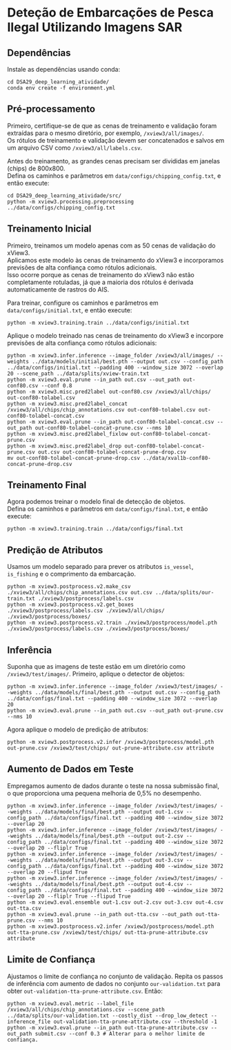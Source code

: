 
# Deteção de Embarcações de Pesca Ilegal Utilizando Imagens SAR


## Dependências

Instale as dependências usando conda:

```
cd DSA29_deep_learning_atividade/
conda env create -f environment.yml
```

## Pré-processamento

Primeiro, certifique-se de que as cenas de treinamento e validação foram extraídas para o mesmo diretório, por exemplo, `/xview3/all/images/`.  
Os rótulos de treinamento e validação devem ser concatenados e salvos em um arquivo CSV como `/xview3/all/labels.csv`.

Antes do treinamento, as grandes cenas precisam ser divididas em janelas (chips) de 800x800.  
Defina os caminhos e parâmetros em `data/configs/chipping_config.txt`, e então execute:

```
cd DSA29_deep_learning_atividade/src/
python -m xview3.processing.preprocessing ../data/configs/chipping_config.txt
```

## Treinamento Inicial

Primeiro, treinamos um modelo apenas com as 50 cenas de validação do xView3.  
Aplicamos este modelo às cenas de treinamento do xView3 e incorporamos previsões de alta confiança como rótulos adicionais.  
Isso ocorre porque as cenas de treinamento do xView3 não estão completamente rotuladas, já que a maioria dos rótulos é derivada automaticamente de rastros do AIS.

Para treinar, configure os caminhos e parâmetros em `data/configs/initial.txt`, e então execute:

```
python -m xview3.training.train ../data/configs/initial.txt
```

Aplique o modelo treinado nas cenas de treinamento do xView3 e incorpore previsões de alta confiança como rótulos adicionais:

```
python -m xview3.infer.inference --image_folder /xview3/all/images/ --weights ../data/models/initial/best.pth --output out.csv --config_path ../data/configs/initial.txt --padding 400 --window_size 3072 --overlap 20 --scene_path ../data/splits/xview-train.txt
python -m xview3.eval.prune --in_path out.csv --out_path out-conf80.csv --conf 0.8
python -m xview3.misc.pred2label out-conf80.csv /xview3/all/chips/ out-conf80-tolabel.csv
python -m xview3.misc.pred2label_concat /xview3/all/chips/chip_annotations.csv out-conf80-tolabel.csv out-conf80-tolabel-concat.csv
python -m xview3.eval.prune --in_path out-conf80-tolabel-concat.csv --out_path out-conf80-tolabel-concat-prune.csv --nms 10
python -m xview3.misc.pred2label_fixlow out-conf80-tolabel-concat-prune.csv
python -m xview3.misc.pred2label_drop out-conf80-tolabel-concat-prune.csv out.csv out-conf80-tolabel-concat-prune-drop.csv
mv out-conf80-tolabel-concat-prune-drop.csv ../data/xval1b-conf80-concat-prune-drop.csv
```

## Treinamento Final

Agora podemos treinar o modelo final de detecção de objetos.  
Defina os caminhos e parâmetros em `data/configs/final.txt`, e então execute:

```
python -m xview3.training.train ../data/configs/final.txt
```

## Predição de Atributos

Usamos um modelo separado para prever os atributos `is_vessel`, `is_fishing` e o comprimento da embarcação.

```
python -m xview3.postprocess.v2.make_csv ./xview3/all/chips/chip_annotations.csv out.csv ../data/splits/our-train.txt ./xview3/postprocess/labels.csv
python -m xview3.postprocess.v2.get_boxes ./xview3/postprocess/labels.csv ./xview3/all/chips/ ./xview3/postprocess/boxes/
python -m xview3.postprocess.v2.train ./xview3/postprocess/model.pth ./xview3/postprocess/labels.csv ./xview3/postprocess/boxes/
```

## Inferência

Suponha que as imagens de teste estão em um diretório como `/xview3/test/images/`. Primeiro, aplique o detector de objetos:

```
python -m xview3.infer.inference --image_folder /xview3/test/images/ --weights ../data/models/final/best.pth --output out.csv --config_path ../data/configs/final.txt --padding 400 --window_size 3072 --overlap 20
python -m xview3.eval.prune --in_path out.csv --out_path out-prune.csv --nms 10
```

Agora aplique o modelo de predição de atributos:

```
python -m xview3.postprocess.v2.infer /xview3/postprocess/model.pth out-prune.csv /xview3/test/chips/ out-prune-attribute.csv attribute
```

## Aumento de Dados em Teste

Empregamos aumento de dados durante o teste na nossa submissão final, o que proporciona uma pequena melhoria de 0,5% no desempenho.

```
python -m xview3.infer.inference --image_folder /xview3/test/images/ --weights ../data/models/final/best.pth --output out-1.csv --config_path ../data/configs/final.txt --padding 400 --window_size 3072 --overlap 20
python -m xview3.infer.inference --image_folder /xview3/test/images/ --weights ../data/models/final/best.pth --output out-2.csv --config_path ../data/configs/final.txt --padding 400 --window_size 3072 --overlap 20 --fliplr True
python -m xview3.infer.inference --image_folder /xview3/test/images/ --weights ../data/models/final/best.pth --output out-3.csv --config_path ../data/configs/final.txt --padding 400 --window_size 3072 --overlap 20 --flipud True
python -m xview3.infer.inference --image_folder /xview3/test/images/ --weights ../data/models/final/best.pth --output out-4.csv --config_path ../data/configs/final.txt --padding 400 --window_size 3072 --overlap 20 --fliplr True --flipud True
python -m xview3.eval.ensemble out-1.csv out-2.csv out-3.csv out-4.csv out-tta.csv
python -m xview3.eval.prune --in_path out-tta.csv --out_path out-tta-prune.csv --nms 10
python -m xview3.postprocess.v2.infer /xview3/postprocess/model.pth out-tta-prune.csv /xview3/test/chips/ out-tta-prune-attribute.csv attribute
```

## Limite de Confiança

Ajustamos o limite de confiança no conjunto de validação. Repita os passos de inferência com aumento de dados no conjunto `our-validation.txt` para obter `out-validation-tta-prune-attribute.csv`. Então:

```
python -m xview3.eval.metric --label_file /xview3/all/chips/chip_annotations.csv --scene_path ../data/splits/our-validation.txt --costly_dist --drop_low_detect --inference_file out-validation-tta-prune-attribute.csv --threshold -1
python -m xview3.eval.prune --in_path out-tta-prune-attribute.csv --out_path submit.csv --conf 0.3 # Alterar para o melhor limite de confiança.
```
